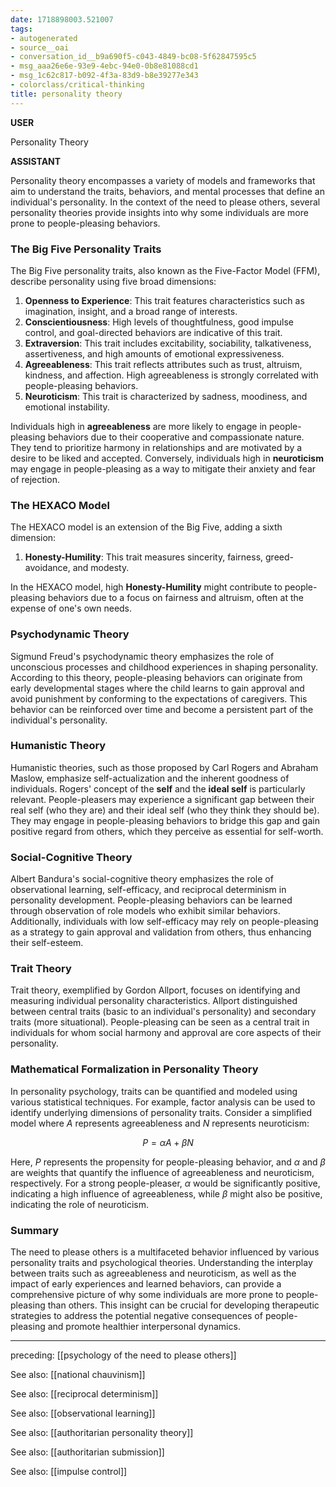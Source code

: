 ```yaml
---
date: 1718898003.521007
tags:
- autogenerated
- source__oai
- conversation_id__b9a690f5-c043-4849-bc08-5f62847595c5
- msg_aaa26e6e-93e9-4ebc-94e0-0b8e81088cd1
- msg_1c62c817-b092-4f3a-83d9-b8e39277e343
- colorclass/critical-thinking
title: personality theory
---
```


**USER**

Personality Theory


**ASSISTANT**

Personality theory encompasses a variety of models and frameworks that aim to understand the traits, behaviors, and mental processes that define an individual's personality. In the context of the need to please others, several personality theories provide insights into why some individuals are more prone to people-pleasing behaviors.

### The Big Five Personality Traits

The Big Five personality traits, also known as the Five-Factor Model (FFM), describe personality using five broad dimensions:

1. **Openness to Experience**: This trait features characteristics such as imagination, insight, and a broad range of interests.
2. **Conscientiousness**: High levels of thoughtfulness, good impulse control, and goal-directed behaviors are indicative of this trait.
3. **Extraversion**: This trait includes excitability, sociability, talkativeness, assertiveness, and high amounts of emotional expressiveness.
4. **Agreeableness**: This trait reflects attributes such as trust, altruism, kindness, and affection. High agreeableness is strongly correlated with people-pleasing behaviors.
5. **Neuroticism**: This trait is characterized by sadness, moodiness, and emotional instability.

Individuals high in **agreeableness** are more likely to engage in people-pleasing behaviors due to their cooperative and compassionate nature. They tend to prioritize harmony in relationships and are motivated by a desire to be liked and accepted. Conversely, individuals high in **neuroticism** may engage in people-pleasing as a way to mitigate their anxiety and fear of rejection.

### The HEXACO Model

The HEXACO model is an extension of the Big Five, adding a sixth dimension:

1. **Honesty-Humility**: This trait measures sincerity, fairness, greed-avoidance, and modesty.

In the HEXACO model, high **Honesty-Humility** might contribute to people-pleasing behaviors due to a focus on fairness and altruism, often at the expense of one's own needs.

### Psychodynamic Theory

Sigmund Freud's psychodynamic theory emphasizes the role of unconscious processes and childhood experiences in shaping personality. According to this theory, people-pleasing behaviors can originate from early developmental stages where the child learns to gain approval and avoid punishment by conforming to the expectations of caregivers. This behavior can be reinforced over time and become a persistent part of the individual's personality.

### Humanistic Theory

Humanistic theories, such as those proposed by Carl Rogers and Abraham Maslow, emphasize self-actualization and the inherent goodness of individuals. Rogers' concept of the **self** and the **ideal self** is particularly relevant. People-pleasers may experience a significant gap between their real self (who they are) and their ideal self (who they think they should be). They may engage in people-pleasing behaviors to bridge this gap and gain positive regard from others, which they perceive as essential for self-worth.

### Social-Cognitive Theory

Albert Bandura's social-cognitive theory emphasizes the role of observational learning, self-efficacy, and reciprocal determinism in personality development. People-pleasing behaviors can be learned through observation of role models who exhibit similar behaviors. Additionally, individuals with low self-efficacy may rely on people-pleasing as a strategy to gain approval and validation from others, thus enhancing their self-esteem.

### Trait Theory

Trait theory, exemplified by Gordon Allport, focuses on identifying and measuring individual personality characteristics. Allport distinguished between central traits (basic to an individual's personality) and secondary traits (more situational). People-pleasing can be seen as a central trait in individuals for whom social harmony and approval are core aspects of their personality.

### Mathematical Formalization in Personality Theory

In personality psychology, traits can be quantified and modeled using various statistical techniques. For example, factor analysis can be used to identify underlying dimensions of personality traits. Consider a simplified model where $A$ represents agreeableness and $N$ represents neuroticism:

$$
P = \alpha A + \beta N
$$

Here, $P$ represents the propensity for people-pleasing behavior, and $\alpha$ and $\beta$ are weights that quantify the influence of agreeableness and neuroticism, respectively. For a strong people-pleaser, $\alpha$ would be significantly positive, indicating a high influence of agreeableness, while $\beta$ might also be positive, indicating the role of neuroticism.

### Summary

The need to please others is a multifaceted behavior influenced by various personality traits and psychological theories. Understanding the interplay between traits such as agreeableness and neuroticism, as well as the impact of early experiences and learned behaviors, can provide a comprehensive picture of why some individuals are more prone to people-pleasing than others. This insight can be crucial for developing therapeutic strategies to address the potential negative consequences of people-pleasing and promote healthier interpersonal dynamics.


---

preceding: [[psychology of the need to please others]]

See also: [[national chauvinism]]


See also: [[reciprocal determinism]]


See also: [[observational learning]]


See also: [[authoritarian personality theory]]


See also: [[authoritarian submission]]


See also: [[impulse control]]